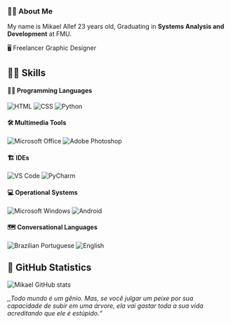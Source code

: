 ### 🙅‍♂️ About Me 
My name is Mikael Allef 23 years old, Graduating in **Systems Analysis and Development** at FMU.

🖥 Freelancer Graphic Designer

## 🤹‍♂️ Skills
#### 👨‍💻 Programming Languages
![HTML](https://img.shields.io/badge/-HTML-ff0d00?style=flat&logoColor=white&logo=html5) 
![CSS](https://img.shields.io/badge/-CSS-196eff?style=flat&logoColor=white&logo=css3) 
![Python](https://img.shields.io/badge/-Python-0077B5?style=flat&logoColor=white&logo=python) 

#### 🛠 Multimedia Tools
![Microsoft Office](https://img.shields.io/badge/-Microsoft_Office-dc5400?style=flat&logoColor=white&logo=microsoft-office) 
![Adobe Photoshop](https://aleen42.github.io/badges/src/photoshop.svg)

#### 🏗 IDEs
![VS Code](https://img.shields.io/badge/-Visual_Studio_Code-1880C6?style=flat&logoColor=white&logo=visual-studio)
![PyCharm](https://img.shields.io/badge/-PyCharm-20D68B?style=flat&logoColor=white&logo=pycharm) 

#### 💻 Operational Systems
![Microsoft Windows](https://img.shields.io/badge/-Microsoft_Windows-00A8E8?style=flat&logoColor=white&logo=windows) 
![Android](https://img.shields.io/badge/-Android-3bd580?style=flat&logoColor=white&logo=android)

#### 🗺 Conversational Languages
![Brazilian Portuguese](https://img.shields.io/badge/-Brazilian_Portuguese:_Native-009638?style=flat&logoColor=white) 
![English](https://img.shields.io/badge/-English:_Basic_(B2)-39386B?style=flat&logoColor=white)

## 🧾 GitHub Statistics

![Mikael GitHub stats](https://github-readme-stats.vercel.app/api?username=mikaelallef&show_icons=true&theme=dark)
  
  
 *,,Todo mundo é um gênio. Mas, se você julgar um peixe por sua capacidade de subir em uma árvore, ela vai gastar toda a sua vida acreditando que ele é estúpido.“*
  </div>
